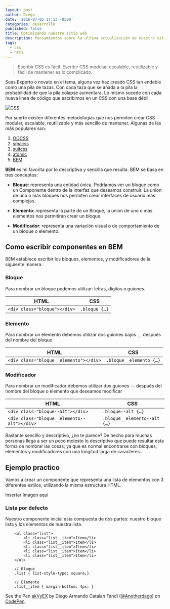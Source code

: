 ```yaml
---
layout: post
author: Diego
date: '2016-07-05 17:13 -0500'
categories: desarrollo
published: false
title: Optimizando nuestro sitio web
description: Pensamientos sobre la ultima actualización de nuestro sitio web.
tags:
  - css
  - html
---
```

> Escribir CSS es fácil. Escribir CSS modular, escalable, reutilizable y fácil de mantener es lo complicado.

Seas Experto o novato en el tema, alguna vez haz creado CSS tan endeble como una pila de tazas. Con cada taza que se añada a la pila la probabilidad de que la pila colapse aumentara. Lo mismo sucede con cada nueva linea de código que escribimos en un CSS con una base débil. 

![CSS]({{site.baseurl}}/uploads/stacked-espresso-cups.jpg)

Por suerte existen diferentes metodologías que nos permiten crear CSS modular, escalable, reutilizable y más sencillo de mantener. Algunas de las más populares son:

1. [OOCSS](http://oocss.org/)
2. [smacss](http://smacss.com/)
3. [suitcss](http://suitcss.github.io/)
4. [atomic](http://github.com/nemophrost/atomic-css)
5. [BEM](https://en.bem.info/methodology/)


**BEM** es mi favorita por lo descriptiva y sencilla que resulta. BEM se basa en tres conceptos:

- **Bloque**: representa una entidad única. Podríamos ver un bloque como un Componente dentro de la interfaz que deseamos construir. La union de uno o más bloques nos permiten crear interfaces de usuario más complejas.

- **Elemento**: representa la parte de un Bloque, la union de uno o más elementos nos permitirán crear un bloque.

- **Modificador**: representa una variación visual o de comportamiento de un bloque o elemento.

## Como escribir componentes en BEM

BEM establece escribir los bloques, elementos, y modificadores de la siguiente manera:

### Bloque
Para nombrar un bloque podemos utilizar: letras, dígitos o guiones.

| HTML                       | CSS          |
|----------------------------|--------------|
|`<div class="bloque"></div>`| `.bloque {…}`|

### Elemento
Para nombrar un elemento debemos utilizar dos guiones bajos `__` después del nombre del bloque

| HTML                                 | CSS                    |
|--------------------------------------|------------------------|
|`<div class="bloque__elemento"></div>`| `.bloque__elemento {…}`|

### Modificador
Para nombrar un modificador debemos utilizar dos guiones `--` después del nombre del bloque o elemento que deseamos modificar

| HTML                                      | CSS                         |
|-------------------------------------------|-----------------------------|
|`<div class="bloque--alt"></div>`          | `.bloque--alt {…}`          |
|`<div class="bloque__elemento--alt"></div>`| `.bloque__elemento--alt {…}`|

Bastante sencillo y descriptivo, ¿no te parece? De hecho para muchas personas llega a ser un poco molesto lo descriptivo que puede resultar esta forma de nombrar las cosas; ya que es normal encontrarse con bloques, elementos y modificadores con una longitud larga de caracteres.

## Ejemplo practico

Vamos a crear un componente que representa una lista de elementos con 3 diferentes estilos, utilizando la misma estructura HTML.

Insertar Imagen aqui

### Lista por defecto

Nuestro componente inicial esta compuesta de dos partes: nuestro bloque lista y los elementos de nuestra lista. 

```
	<ul class="list">
    	<li class="list__item">Item</li>
    	<li class="list__item">Item</li>
    	<li class="list__item">Item</li>
    	<li class="list__item">Item</li>
    	<li class="list__item">Item</li> 
	</ul>
```

```
	// Bloque 
	.list { list-style-type: square;}

	// Elemento
	.list__item { margin-bottom: 4px; }
```

<p data-height="265" data-theme-id="0" data-slug-hash="akVyEX" data-default-tab="result" data-user="Anotherdago" data-embed-version="2" class="codepen">See the Pen <a href="http://codepen.io/Anotherdago/pen/akVyEX/">akVyEX</a> by Diego Armando Catalan Tandi (<a href="http://codepen.io/Anotherdago">@Anotherdago</a>) on <a href="http://codepen.io">CodePen</a>.</p>
<script async src="//assets.codepen.io/assets/embed/ei.js"></script>
